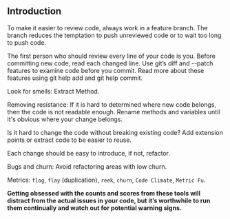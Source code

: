 ## Introduction

To make it easier to review code, always work in a feature branch. The branch reduces the temptation to push unreviewed code or to wait too long to push code.

The first person who should review every line of your code is you. Before committing new code, read each changed line. Use git’s diff and --patch features to examine code before you commit. Read more about these features using git help add and git help commit.

Look for smells: Extract Method.

Removing resistance: If it is hard to determined where new code belongs, then the code is not readable enough. Rename methods and variables until it's obvious where your change belongs.

Is it hard to change the code without breaking existing code? Add extension points or extract code to be easier to reuse.

Each change should be easy to introduce, if not, refactor.

Bugs and churn: Avoid refactoring areas with low churn.

Metrics: `flog`, `flay` (duplication), `reek`, `churn`, `Code Climate`, `Metric Fu`.

__Getting obsessed with the counts and scores from these tools will distract from the actual issues in your code, but it’s worthwhile to run them continually and watch out for potential warning signs.__
